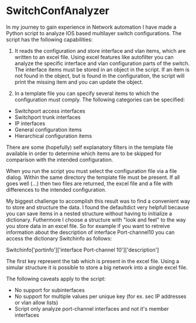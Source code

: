 # SwitchConfAnalyzer

In my journey to gain experience in Network automation I have made a Python script to analyze IOS based multilayer switch configurations. The script has the following capabilities:

1. It reads the configuration and store interface and vlan items, which are written to an excel file. Using excel features like autofilter you can analyze the specific interface and vlan configuration parts of the switch. The interface items must be stored in an object in the script. If an item is not found in the object, but is found in the configuration, the script will print the missing item and you can update the object.

2. In a template file you can specify several items to which the configuration must comply. The following categories can be specified:
- Switchport access interfaces
- Switchport trunk interfaces
- IP interfaces
- General configuration items
- Hierarchical configuration items

There are some (hopefully) self explanatory filters in the template file available in order to determine which items are to be skipped for comparison with the intended configuration. 

When you run the script you must select the configuration file via a file dialog. Within the same directory the template file must be present. If all goes well (...) then two files are returned, the excel file and a file with differences to the intended configuration.

My biggest challenge to accomplish this result was to find a convenient way to store and structure the data. I found the defaultdict very helpfull because you can save items in a nested structure without having to initialize a dictionary. Futhermore I choose a structure with "look and feel" to the way you store data in an excel file. So for example if you want to retreive information about the description of interface Port-channel10 you can access the dictionary Switchinfo as follows:

Switchinfo['portinfo']['interface Port-channel 10']['description']

The first key represent the tab which is present in the excel file. Using a simular structure it is possible to store a big network into a single excel file. 

The following caveats apply to the script:
- No support for subinterfaces
- No support for multiple values per unique key (for ex. sec     IP addresses or vlan allow lists)
- Script only analyze port-channel interfaces and not it's member interfaces




